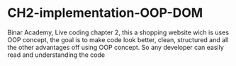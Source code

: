 # CH2-implementation-OOP-DOM
Binar Academy, Live coding chapter 2, this a shopping website wich is uses OOP concept, the goal is to make code look better, clean, structured and all the other advantages off using OOP concept. So any developer can easily read and understanding the code
